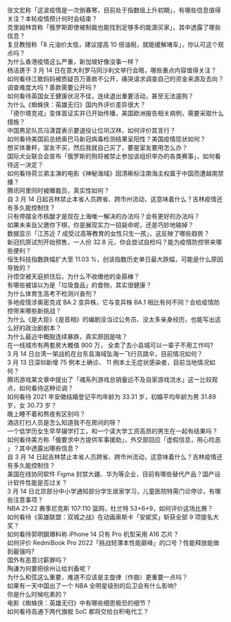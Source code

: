 张文宏称「这波疫情是一次倒春寒，目前处于指数级上升初期」，有哪些信息值得关注？本轮疫情预计何时会结束？  
克里姆林宫称「俄罗斯即使被制裁也能找到足够多的能源买家」，其中透露了哪些信息？  
复旦教授称「8 元油价太低，建议提高 10 倍油税，就能缓解堵车」，你认可这个观点吗？  
为什么香港疫情这么严重，新加坡好像没事一样？  
杨洁篪于 3 月 14 日在意大利罗马同沙利文举行会晤，哪些重点内容值得关注？  
如何看待江歌妈妈被质疑百万善款不公开，痛哭请求调查自己的资金来源及去向？调查难度大吗？善款需要公开吗？  
如何看待英国女王健康状况不佳，连续退出重要活动，甚至无法遛狗？  
为什么《蜘蛛侠：英雄无归》国内外评价差异很大？  
「德尔塔克戎」变体首证实并已开始传播，美国欧洲报告相关病例，需要采取什么措施？  
中国男足队员冯潇霆表示要退役让位巩汉林，如何评价其言行？  
如何看待美国前总统奥巴马新冠病毒检测结果呈阳性？美国疫情现状如何？  
想买体重秤，室友不买，然后我就自己买了，要是室友要用怎么办？  
国际犬业联合会宣布「俄罗斯的狗将被禁止参加该组织举办的各类赛事」，如何看待这一决定？  
如何看待荷兰弟主演的电影《神秘海域》因清晰标注南海主权属于中国而遭越南禁播？  
腾讯阿里同时被曝裁员，真实性如何？  
自 3 月 14 日起吉林禁止本省人员跨省、跨市州流动，这意味着什么？吉林疫情还有多久能控制住？  
只有停摆全市核酸才是现在上海唯一解决的办法吗？会有更好的办法吗？  
如果未来岳父邀你下棋，你是展现实力一招毙命呢，还是巧妙地输掉？  
数据显示「江苏近 7 成受过高等教育的女性只生一孩」，这反映了哪些趋势？  
新冠抗原试剂开始预售，一人份 32.8 元，你会尝试自检吗？能为疫情防控带来哪些便利？  
恒生科技指数跌幅扩大至 11.03 %，创该指数历史单日最大跌幅，可能是什么原因导致的？  
孙悟空被天庭抓住后，为什么不收缴他的金箍棒？  
有哪些被误以为是「垃圾食品」的食物，其实很健康？  
为什么体育生高考不检测兴奋剂？  
多地疫情涉奥密克戎 BA.2 变异株，它与变异株 BA.1 相比有何不同？会给疫情防控带来哪些新挑战？  
为什么《是大臣》《是首相》的编剧没当过公务员、没太多亲身经历，也能写出这么好的政治剧剧本？  
为什么最近中概股连续暴跌，真实原因是啥？  
在一线城市有两套房大概值 900 万， 全卖了去小县城可以一辈子不用工作吗?  
3 月 14 日台湾一架战机在台东县海域坠海一飞行员跳伞，目前情况如何？  
3 月 13 日深圳新增 75 例本土确诊、 11 例本土无症状感染者，目前当地情况如何？  
腾讯游戏某文章中提出了「魂系列游戏总销量远不及自家游戏流水」这一比较观点，如何看待这种论调？  
如何看待 2021 年安徽结婚登记平均年龄为 33.31 岁，初婚平均年龄为男 31.89 岁，女 30.73 岁？  
晚上睡不着和熬夜有区别吗？  
酒店打扫人员是怎么知道我不在房间的呀？  
一个低学历女生早早辍学打工，和一个读大学工资高昂的男生在一起有结果吗？  
如何看待美方称「俄要求中方提供军事援助」，外交部回应「虚假信息，用心险恶 」？其中透露出哪些信息？  
自 3 月 14 日起吉林禁止本省人员跨省、跨市州流动，这意味着什么？吉林疫情还有多久能控制住？  
美国在线协同软件 Figma 封禁大疆、华为等企业，目前有哪些替代产品？国产设计软件性能是否过关？  
3 月 14 日北京部分中小学通知部分学生居家学习，儿童医院特需门诊停诊，有哪些注意事项？  
NBA 21-22 赛季尼克斯 107:110 篮网，杜兰特 53+6+9，如何评价这场比赛？  
如何看待《英雄联盟：双城之战》在动画奥斯卡「安妮奖」斩获全部 9 项提名大奖？  
如何看待郭明錤爆料称 iPhone 14 只有 Pro 机型采用 A16 芯片？  
如何评价 RedmiBook Pro 2022「挑战轻薄本性能巅峰」的口号？性能释放能做到最强吗?  
国外有恶意讨薪罪吗？  
陶谦为何要把徐州让给刘备呢？  
为什么和弦这么重要，难道不应该是主旋律（作曲）更重要一点吗？  
如果有一天中国出了一个 NBA 全明星级别的后卫会有什么影响?  
你是什么时候吃素的？  
电影《蜘蛛侠：英雄无归》中有哪些细思极恐的细节？  
如何看待高通下两代旗舰 SoC 都将交给台积电代工？  
